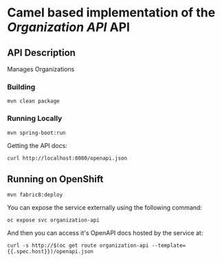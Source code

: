# Camel based implementation of the _Organization API_ API

## API Description ##
Manages Organizations

### Building

    mvn clean package

### Running Locally

    mvn spring-boot:run

Getting the API docs:

    curl http://localhost:8080/openapi.json

## Running on OpenShift

    mvn fabric8:deploy

You can expose the service externally using the following command:

    oc expose svc organization-api

And then you can access it's OpenAPI docs hosted by the service at:

    curl -s http://$(oc get route organization-api --template={{.spec.host}})/openapi.json
